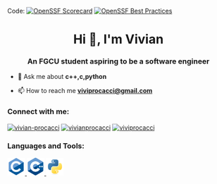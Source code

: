   Code: [![OpenSSF Scorecard](https://api.securityscorecards.dev/projects/github.com/viviprocacci/Integration-Project-COP1500/badge)](https://securityscorecards.dev/viewer/?uri=github.com/viviprocacci/Integration-Project-COP1500)
[![OpenSSF Best Practices](https://www.bestpractices.dev/projects/8582/badge)](https://www.bestpractices.dev/projects/8582)

<h1 align="center">Hi 👋, I'm Vivian</h1>
<h3 align="center">An FGCU student aspiring to be a software engineer</h3>

- 💬 Ask me about **c++,c,python**

- 📫 How to reach me **viviprocacci@gmail.com**

<h3 align="left">Connect with me:</h3>
<p align="left">
<a href="https://linkedin.com/in/vivian-procacci" target="blank"><img align="center" src="https://raw.githubusercontent.com/rahuldkjain/github-profile-readme-generator/master/src/images/icons/Social/linked-in-alt.svg" alt="vivian-procacci" height="30" width="40" /></a>
<a href="https://instagram.com/vivianprocacci" target="blank"><img align="center" src="https://raw.githubusercontent.com/rahuldkjain/github-profile-readme-generator/master/src/images/icons/Social/instagram.svg" alt="vivianprocacci" height="30" width="40" /></a>
<a href="https://www.hackerrank.com/viviprocacci" target="blank"><img align="center" src="https://raw.githubusercontent.com/rahuldkjain/github-profile-readme-generator/master/src/images/icons/Social/hackerrank.svg" alt="viviprocacci" height="30" width="40" /></a>
</p>

<h3 align="left">Languages and Tools:</h3>
<p align="left"> <a href="https://www.cprogramming.com/" target="_blank" rel="noreferrer"> <img src="https://raw.githubusercontent.com/devicons/devicon/master/icons/c/c-original.svg" alt="c" width="40" height="40"/> </a> <a href="https://www.w3schools.com/cpp/" target="_blank" rel="noreferrer"> <img src="https://raw.githubusercontent.com/devicons/devicon/master/icons/cplusplus/cplusplus-original.svg" alt="cplusplus" width="40" height="40"/> </a> <a href="https://www.python.org" target="_blank" rel="noreferrer"> <img src="https://raw.githubusercontent.com/devicons/devicon/master/icons/python/python-original.svg" alt="python" width="40" height="40"/> </a> </p>
